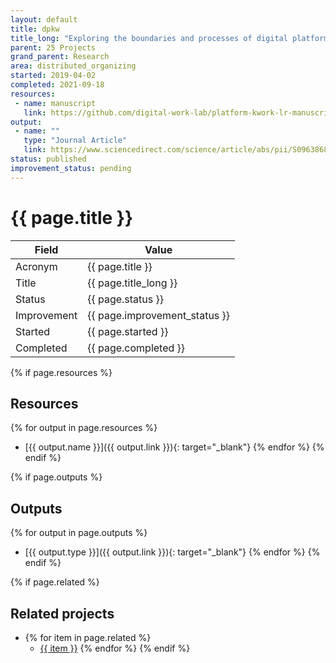 ```yaml
---
layout: default
title: dpkw
title_long: "Exploring the boundaries and processes of digital platforms for knowledge work: A review of information systems research"
parent: 25 Projects
grand_parent: Research
area: distributed_organizing
started: 2019-04-02
completed: 2021-09-18
resources:
 - name: manuscript
   link: https://github.com/digital-work-lab/platform-kwork-lr-manuscript
output:
 - name: ""
   type: "Journal Article"
   link: https://www.sciencedirect.com/science/article/abs/pii/S096386872100041X
status: published
improvement_status: pending
---
```


# {{ page.title }}

Field               | Value
------------------- | ----------------------------------
Acronym             | {{ page.title }}
Title               | {{ page.title_long }}
Status              | {{ page.status }}
Improvement         | {{ page.improvement_status }}
Started             | {{ page.started }}
Completed           | {{ page.completed }}

{% if page.resources %}
## Resources

  {% for output in page.resources %}
  - [{{ output.name }}]({{ output.link }}){: target="_blank"}
  {% endfor %}
{% endif %}

{% if page.outputs %}
## Outputs

  {% for output in page.outputs %}
  - [{{ output.type }}]({{ output.link }}){: target="_blank"}
  {% endfor %}
{% endif %}

{% if page.related %}
## Related projects 

- {% for item in page.related %}
  - <a href="{{ item }}">{{ item }}</a>
{% endfor %}
{% endif %}

